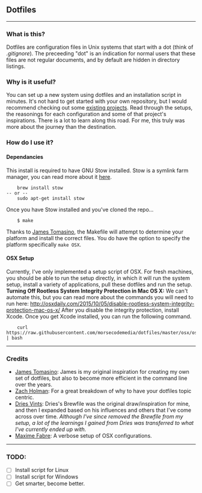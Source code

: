 ## Dotfiles

----
### What is this?

Dotfiles are configuration files in Unix systems that start with a dot (think of *.gitignore*). The preceeding "dot" is an indication for normal users that these files are not regular documents, and by default are hidden in directory listings.

### Why is it useful?

You can set up a new system using dotfiles and an installation script in minutes. It's not hard to get started with your own repository, but I would recommend checking out some [existing projects](https://dotfiles.github.io/). Read through the setups, the reasonings for each configuration and some of that project's inspirations. There is a lot to learn along this road. For me, this truly was more about the journey than the destination.

### How do I use it?

#### Dependancies
This install is required to have GNU Stow installed. Stow is a symlink farm manager, you can read more about it [here](https://www.gnu.org/software/stow/).

		brew install stow
	-- or --
		sudo apt-get install stow

Once you have Stow installed and you've cloned the repo...

		$ make
Thanks to [James Tomasino](https://github.com/jamestomasino/dotfiles), the Makefile will attempt to determine your platform and install the correct files. You do have the option to specify the platform specifically `make OSX`.

#### OSX Setup
Currently, I've only implemented a setup script of OSX. For fresh machines, you should be able to run the setup directly, in which it will run the system setup, install a variety of applications, pull these dotfiles and run the setup.
**Turning Off Rootless System Integrity Protection in Mac OS X:** We can't automate this, but you can read more about the commands you will need to run here: http://osxdaily.com/2015/10/05/disable-rootless-system-integrity-protection-mac-os-x/
After you disable the integrity protection, install Xcode. Once you get Xcode installed, you can run the following command.

		curl https://raw.githubusercontent.com/morsecodemedia/dotfiles/master/osx/osx.sh | bash

----
### Credits ###

- [James Tomasino](https://github.com/jamestomasino/dotfiles): James is my original inspiration for creating my own set of dotfiles, but also to become more efficient in the command line over the years.
- [Zach Holman](https://github.com/holman/dotfiles): For a great breakdown of why to have your dotfiles topic centric.
- [Dries Vints](https://github.com/driesvints/dotfiles): Dries's Brewfile was the original draw/inspiration for mine, and then I expanded based on his influences and others that I've come across over time. *Although I've since removed the Brewfile from my setup, a lot of the learnings I gained from Dries was transferred to what I've currently ended up with.*
- [Maxime Fabre](https://github.com/Anahkiasen/dotfiles): A verbose setup of OSX configurations.

----
### TODO: ###
- [ ] Install script for Linux
- [ ] Install script for Windows
- [ ] Get smarter, become better.